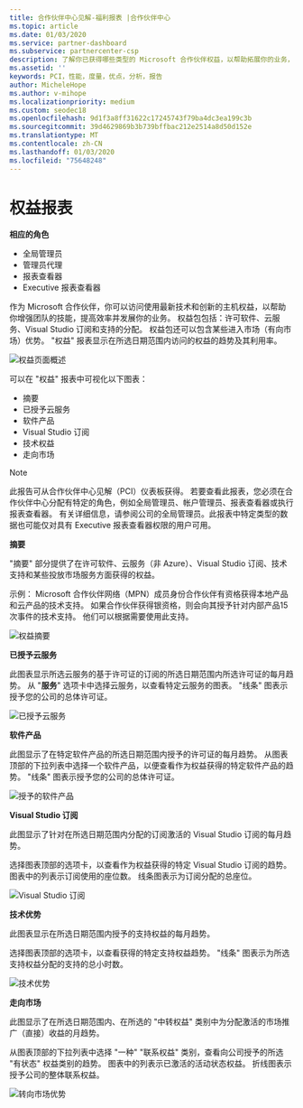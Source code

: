 ```yaml
---
title: 合作伙伴中心见解-福利报表 |合作伙伴中心
ms.topic: article
ms.date: 01/03/2020
ms.service: partner-dashboard
ms.subservice: partnercenter-csp
description: 了解你已获得哪些类型的 Microsoft 合作伙伴权益，以帮助拓展你的业务，提高效率并增强团队的技能。
ms.assetid: ''
keywords: PCI，性能，度量，优点，分析，报告
author: MicheleHope
ms.author: v-mihope
ms.localizationpriority: medium
ms.custom: seodec18
ms.openlocfilehash: 9d1f3a8ff31622c17245743f79ba4dc3ea199c3b
ms.sourcegitcommit: 39d4629869b3b739bffbac212e2514a8d50d152e
ms.translationtype: MT
ms.contentlocale: zh-CN
ms.lasthandoff: 01/03/2020
ms.locfileid: "75648248"
---
```

# <a name="benefits-report"></a>权益报表

**相应的角色**
- 全局管理员
- 管理员代理
- 报表查看器
- Executive 报表查看器

作为 Microsoft 合作伙伴，你可以访问使用最新技术和创新的主机权益，以帮助你增强团队的技能，提高效率并发展你的业务。 权益包包括：许可软件、云服务、Visual Studio 订阅和支持的分配。 权益包还可以包含某些进入市场（有向市场）优势。 "权益" 报表显示在所选日期范围内访问的权益的趋势及其利用率。

![权益页面概述](images/pci/pci_benefits_intro_1.png)

可以在 "权益" 报表中可视化以下图表：

- 摘要
- 已授予云服务
- 软件产品
- Visual Studio 订阅
- 技术权益
- 走向市场

 > [!NOTE]
 > 此报告可从合作伙伴中心见解（PCI）仪表板获得。 若要查看此报表，您必须在合作伙伴中心分配有特定的角色，例如全局管理员、帐户管理员、报表查看器或执行报表查看器。 有关详细信息，请参阅公司的全局管理员。此报表中特定类型的数据也可能仅对具有 Executive 报表查看器权限的用户可用。

**摘要**

"摘要" 部分提供了在许可软件、云服务（非 Azure）、Visual Studio 订阅、技术支持和某些投放市场服务方面获得的权益。

示例： Microsoft 合作伙伴网络（MPN）成员身份合作伙伴有资格获得本地产品和云产品的技术支持。 如果合作伙伴获得银资格，则会向其授予针对内部产品15次事件的技术支持。 他们可以根据需要使用此支持。 

![权益摘要](images/pci/pci_benefits_summary_2.png)

**已授予云服务**

此图表显示所选云服务的基于许可证的订阅的所选日期范围内所选许可证的每月趋势。
从 "**服务**" 选项卡中选择云服务，以查看特定云服务的图表。 "线条" 图表示授予您的公司的总体许可证。

![已授予云服务](images/pci/pci_benefits_cloud_services_granted_3.png)

**软件产品**

此图显示了在特定软件产品的所选日期范围内授予的许可证的每月趋势。 从图表顶部的下拉列表中选择一个软件产品，以便查看作为权益获得的特定软件产品的趋势。 "线条" 图表示授予您的公司的总体许可证。

![授予的软件产品](images/pci/pci_benefits_software_products_granted_4.png)

**Visual Studio 订阅**

此图显示了针对在所选日期范围内分配的订阅激活的 Visual Studio 订阅的每月趋势。

选择图表顶部的选项卡，以查看作为权益获得的特定 Visual Studio 订阅的趋势。 图表中的列表示订阅使用的座位数。 线条图表示为订阅分配的总座位。

![Visual Studio 订阅](images/pci/pci_benefits_visual_studio_subscriptions_5.png)

**技术优势**

此图表显示在所选日期范围内授予的支持权益的每月趋势。

选择图表顶部的选项卡，以查看获得的特定支持权益趋势。 "线条" 图表示为所选支持权益分配的支持的总小时数。

![技术优势](images/pci/pci_benefits_technical_benefits_6.png)

**走向市场**

此图显示了在所选日期范围内、在所选的 "中转权益" 类别中为分配激活的市场推广（直接）收益的月趋势。

从图表顶部的下拉列表中选择 "一种" "联系权益" 类别，查看向公司授予的所选 "有状态" 权益类别的趋势。 图表中的列表示已激活的活动状态权益。 折线图表示授予公司的整体联系权益。

![转向市场优势](images/pci/pci_benefits_go_to_market_7.png)
